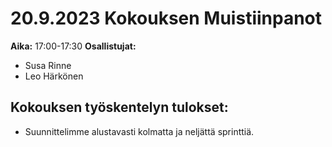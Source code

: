 # 20.9.2023 Kokouksen Muistiinpanot
**Aika:** 17:00-17:30 
**Osallistujat:** 
- Susa Rinne
- Leo Härkönen


## Kokouksen työskentelyn tulokset:

- Suunnittelimme alustavasti kolmatta ja neljättä sprinttiä.
